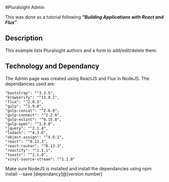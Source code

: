 
#Pluralsight Admin

This was done as a tutorial following **_"Building Applications with React and Flux"_**.

## Description
This example lists Pluralsight authors and a form to add/edit/delete them.

## Technology and Dependancy
The Admin page was created using ReactJS and Flux in NodeJS. The dependancies used are:
```
"bootstrap": "^3.3.5",
"browserify": "^11.0.1",
"flux": "^2.0.3",
"gulp": "^3.9.0",
"gulp-concat": "^2.6.0",
"gulp-connect": "^2.2.0",
"gulp-eslint": "^0.15.0",
"gulp-open": "^1.0.0",
"jquery": "^2.1.4",
"lodash": "^4.3.0",
"object-assign": "^4.0.1",
"react": "^0.13.3",
"react-router": "^0.13.3",
"reactify": "^1.1.1",
"toastr": "^2.1.0",
"vinyl-source-stream": "^1.1.0"
```

Make sure NodeJS is installed and install the dependancies using npm install --save [dependancy]@[version number] 
